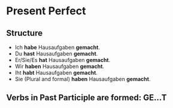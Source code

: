 # Present Perfect

## Structure

-  Ich **habe** Hausaufgaben **gemacht**.
-  Du **hast** Hausaufgaben **gemacht**.
-  Er/Sie/Es **hat** Hausaufgaben **gemacht**.
-  Wir **haben** Hausaufgaben **gemacht**.
-  Iht **habt** Hausaufgaben **gemacht**.
-  Sie (Plural and formal) **haben** Hausaufgaben **gemacht**.

## Verbs in Past Participle are formed: GE...T
